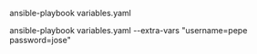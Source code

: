 ansible-playbook variables.yaml

ansible-playbook variables.yaml --extra-vars "username=pepe password=jose"